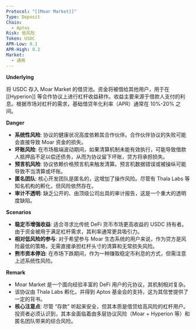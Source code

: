 ```yaml
---
Protocol: "[[Moar Market]]"
Type: Deposit
Chain:
  - Aptos
Risk: 低风险
Token: USDC
APR-Low: 0.1
APR-High: 0.2
Market:
  - 通用
---
```

**Underlying**

将 USDC 存入 Moar Market 的借贷池。资金将被借给其他用户，用于在 [[Hyperion]] 等合作协议上进行杠杆收益耕作。收益主要来源于借款人支付的利息。根据市场对杠杆的需求，基础借贷年化利率（APR）通常在 10%-20% 之间。

**Danger**

- **系统性风险**: 协议的健康状况高度依赖其合作伙伴。合作伙伴协议的失败可能会直接导致 Moar 资金的损失。
- **坏账风险**: 在市场极端波动期间，如果清算机制未能有效执行，可能导致借款人抵押品不足以偿还债务，从而为协议留下坏账，贷方将承担损失。
- **预言机风险**: 协议依赖价格预言机来触发清算。预言机数据错误或被操纵可能导致不当清算或坏账。
- **匿名团队**: 核心开发团队是匿名的，这增加了操作风险。尽管有 Thala Labs 等知名机构的孵化，但风险依然存在。
- **审计不透明**: 缺乏公开的、由顶级公司出具的审计报告，这是一个重大的透明度缺陷。

**Scenarios**

- **稳定币增强收益**: 适合寻求比传统 DeFi 货币市场更高收益的 USDC 持有者。由于资金被用于满足杠杆需求，其利率通常更具吸引力。
- **相对低风险的参与**: 对于希望参与 Moar 生态系统的用户来说，作为贷方是风险最低的策略，无需直接承担杠杆头寸的清算和无常损失风险。
- **熊市资本停泊**: 在市场下跌期间，作为一种赚取稳定币利息的方式，但需注意上述系统性风险。

**Remark**

- Moar Market 是一个面向经验丰富的 DeFi 用户的元协议，其机制相对复杂。
- 该协议由 Thala Labs 孵化，并得到 Aptos 基金会的支持，这为其信誉提供了一定的背书。
- **核心注意点**: 尽管 “存款” 听起来安全，但其本质是借贷给高风险的杠杆用户。投资者必须认识到，其本金面临着由多层协议风险（Moar + Hyperion 等）和匿名团队带来的综合风险。



